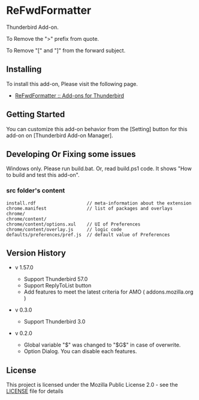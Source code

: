 # ReFwdFormatter

Thunderbird Add-on.

  To Remove the "&gt;" prefix from quote. 

  To Remove "[" and "]" from the forward subject.

## Installing

To install this add-on, Please visit the following page.

- [ReFwdFormatter :: Add-ons for Thunderbird](https://addons.mozilla.org//thunderbird/addon/refwdformatter/)

## Getting Started

You can customize this add-on behavior from the [Setting] button for this add-on on [Thunderbird Add-on Manager].

## Developing Or Fixing some issues

Windows only. Please run build.bat. Or, read build.ps1 code. It shows "How to build and test this add-on".

### src folder's content

```
install.rdf                   // meta-information about the extension
chrome.manifest               // list of packages and overlays
chrome/
chrome/content/
chrome/content/options.xul    // UI of Preferences
chrome/content/overlay.js     // logic code
defaults/preferences/pref.js  // default value of Preferences

```

## Version History

- v 1.57.0
  - Support Thunderbird 57.0
  - Support ReplyToList button
  - Add features to meet the latest criteria for AMO ( addons.mozilla.org )

- v 0.3.0
  - Support Thunderbird 3.0

- v 0.2.0
  - Global variable "$" was changed to "$G$" in case of overwrite.
  - Option Dialog. You can disable each features.

## License

This project is licensed under the Mozilla Public License 2.0 - see the [LICENSE](LICENSE) file for details



